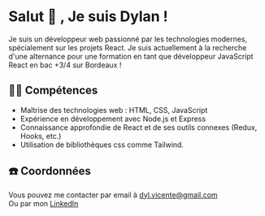 # Salut :wave: , Je suis Dylan ! 

Je suis un développeur web passionné par les technologies modernes, spécialement sur les projets React. Je suis actuellement à la recherche d'une alternance pour une formation en tant que développeur JavaScript React en bac +3/4 sur Bordeaux !

##  	:climbing_man: Compétences
- Maîtrise des technologies web : HTML, CSS, JavaScript
- Expérience en développement avec Node.js et Express
- Connaissance approfondie de React et de ses outils connexes (Redux, Hooks, etc.)
- Utilisation de bibliothèques css comme Tailwind.


## :phone: Coordonnées
Vous pouvez me contacter par email à dyl.vicente@gmail.com </br>
Ou par mon <a href="https://www.linkedin.com/in/dylan-vicente/"> LinkedIn </a>


